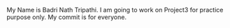My Name is Badri Nath Tripathi.
I am going to work on Project3 for practice purpose only.
My commit is for everyone.
